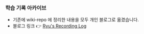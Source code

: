 ### 학습 기록 아카이브
- 기존에 wiki-repo 에 정리한 내용을 모두 개인 블로그로 옮겼습니다.
- 블로그 링크 👉 [Ryu's Recording Log](https://ryu.oopy.io/)